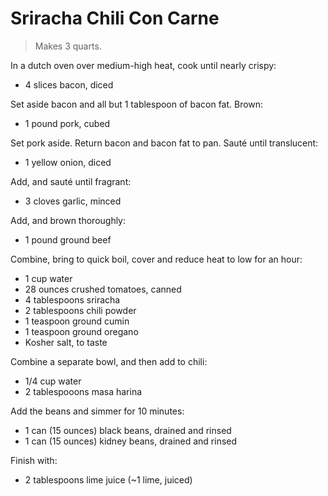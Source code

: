 Sriracha Chili Con Carne
========================

> Makes 3 quarts.

In a dutch oven over medium-high heat, cook until nearly crispy:

- 4 slices bacon, diced

Set aside bacon and all but 1 tablespoon of bacon fat. Brown:

- 1 pound pork, cubed

Set pork aside. Return bacon and bacon fat to pan. Sauté until translucent:

- 1 yellow onion, diced

Add, and sauté until fragrant:

- 3 cloves garlic, minced

Add, and brown thoroughly:

- 1 pound ground beef

Combine, bring to quick boil, cover and reduce heat to low for an hour:

- 1 cup water
- 28 ounces crushed tomatoes, canned
- 4 tablespoons sriracha
- 2 tablespoons chili powder
- 1 teaspoon ground cumin
- 1 teaspoon ground oregano
- Kosher salt, to taste

Combine a separate bowl, and then add to chili:

- 1/4 cup water
- 2 tablespooons masa harina

Add the beans and simmer for 10 minutes:

- 1 can (15 ounces) black beans, drained and rinsed
- 1 can (15 ounces) kidney beans, drained and rinsed

Finish with:

- 2 tablespoons lime juice (~1 lime, juiced)
